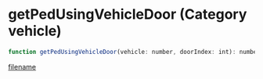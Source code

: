 # getPedUsingVehicleDoor (Category vehicle)

```js
function getPedUsingVehicleDoor(vehicle: number, doorIndex: int): number
```

[filename](getPedUsingVehicleDoor_m.md ':include')